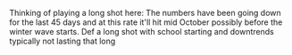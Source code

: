 Thinking of playing a long shot here: The numbers have been going down for the last 45 days and at this rate it'll hit mid October possibly before the winter wave starts. Def a long shot with school starting and downtrends typically not lasting that long

